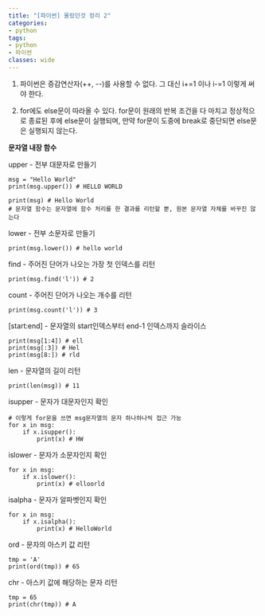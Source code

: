 ```yaml
---
title: "[파이썬] 몰랐던것 정리 2"
categories:
- python
tags:
- python
- 파이썬
classes: wide
---
```


1. 파이썬은 증감연산자(++, --)를 사용할 수 없다. 그 대신 i+=1 이나 i-=1 이렇게 써야 한다.

2. for에도 else문이 따라올 수 있다. for문이 원래의 반복 조건을 다 마치고 정상적으로 종료된 후에 else문이 실행되며, 만약 for문이 도중에 break로 중단되면 else문은 실행되지 않는다.



**문자열 내장 함수**



upper - 전부 대문자로 만들기

```
msg = "Hello World"
print(msg.upper()) # HELLO WORLD

print(msg) # Hello World
# 문자열 함수는 문자열에 함수 처리를 한 결과를 리턴할 뿐, 원본 문자열 자체를 바꾸진 않는다
```

lower - 전부 소문자로 만들기

```
print(msg.lower()) # hello world
```

find - 주어진 단어가 나오는 가장 첫 인덱스를 리턴

```
print(msg.find('l')) # 2
```

count - 주어진 단어가 나오는 개수를 리턴

```
print(msg.count('l')) # 3
```

[start:end] - 문자열의 start인덱스부터 end-1 인덱스까지 슬라이스

```
print(msg[1:4]) # ell
print(msg[:3]) # Hel
print(msg[8:]) # rld
```

len - 문자열의 길이 리턴

```
print(len(msg)) # 11
```

isupper - 문자가 대문자인지 확인

```
# 이렇게 for문을 쓰면 msg문자열의 문자 하나하나씩 접근 가능
for x in msg:
    if x.isupper():
        print(x) # HW
```

islower - 문자가 소문자인지 확인

```
for x in msg:
    if x.islower():
        print(x) # elloorld
```

isalpha - 문자가 알파벳인지 확인

```
for x in msg:
    if x.isalpha():
        print(x) # HelloWorld
```

ord - 문자의 아스키 값 리턴

```
tmp = 'A'
print(ord(tmp)) # 65
```

chr - 아스키 값에 해당하는 문자 리턴

```
tmp = 65
print(chr(tmp)) # A
```